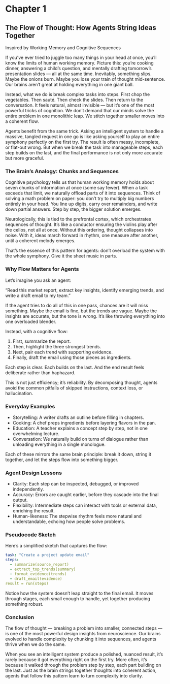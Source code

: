 # Chapter 1

## The Flow of Thought: How Agents String Ideas Together

Inspired by Working Memory and Cognitive Sequences

If you’ve ever tried to juggle too many things in your head at once, you’ll know the limits of human working memory. Picture this: you’re cooking dinner, answering a child’s question, and mentally drafting tomorrow’s presentation slides — all at the same time. Inevitably, something slips. Maybe the onions burn. Maybe you lose your train of thought mid-sentence. Our brains aren’t great at holding everything in one giant ball.

Instead, what we do is break complex tasks into steps. First chop the vegetables. Then sauté. Then check the slides. Then return to the conversation. It feels natural, almost invisible — but it’s one of the most powerful tricks of cognition. We don’t demand that our minds solve the entire problem in one monolithic leap. We stitch together smaller moves into a coherent flow.

Agents benefit from the same trick. Asking an intelligent system to handle a massive, tangled request in one go is like asking yourself to play an entire symphony perfectly on the first try. The result is often messy, incomplete, or flat-out wrong. But when we break the task into manageable steps, each step builds on the last, and the final performance is not only more accurate but more graceful.

### The Brain’s Analogy: Chunks and Sequences

Cognitive psychology tells us that human working memory holds about seven chunks of information at once (some say fewer). When a task exceeds that limit, we naturally offload parts of it into sequences. Think of solving a math problem on paper: you don’t try to multiply big numbers entirely in your head. You line up digits, carry over remainders, and write down partial answers. Step by step, the bigger solution emerges.

Neurologically, this is tied to the prefrontal cortex, which orchestrates sequences of thought. It’s like a conductor ensuring the violins play after the cellos, not all at once. Without this ordering, thought collapses into noise. With it, ideas march forward in rhythm, one measure after another, until a coherent melody emerges.

That’s the essence of this pattern for agents: don’t overload the system with the whole symphony. Give it the sheet music in parts.

### Why Flow Matters for Agents

Let’s imagine you ask an agent:

“Read this market report, extract key insights, identify emerging trends, and write a draft email to my team.”

If the agent tries to do all of this in one pass, chances are it will miss something. Maybe the email is fine, but the trends are vague. Maybe the insights are accurate, but the tone is wrong. It’s like throwing everything into one overloaded blender.

Instead, with a cognitive flow:

1. First, summarize the report.
2. Then, highlight the three strongest trends.
3. Next, pair each trend with supporting evidence.
4. Finally, draft the email using those pieces as ingredients.

Each step is clear. Each builds on the last. And the end result feels deliberate rather than haphazard.

This is not just efficiency; it’s reliability. By decomposing thought, agents avoid the common pitfalls of skipped instructions, context loss, or hallucination.

### Everyday Examples

- Storytelling: A writer drafts an outline before filling in chapters.
- Cooking: A chef preps ingredients before layering flavors in the pan.
- Education: A teacher explains a concept step by step, not in one overwhelming lecture.
- Conversation: We naturally build on turns of dialogue rather than unloading everything in a single monologue.

Each of these mirrors the same brain principle: break it down, string it together, and let the steps flow into something bigger.

### Agent Design Lessons

- Clarity: Each step can be inspected, debugged, or improved independently.
- Accuracy: Errors are caught earlier, before they cascade into the final output.
- Flexibility: Intermediate steps can interact with tools or external data, enriching the result.
- Human-likeness: The stepwise rhythm feels more natural and understandable, echoing how people solve problems.

### Pseudocode Sketch

Here’s a simplified sketch that captures the flow:

```yaml
task: "Create a project update email"
steps:
  - summarize(source_report)
  - extract_top_trends(summary)
  - format_evidence(trends)
  - draft_email(evidence)
result = run(steps)
```

Notice how the system doesn’t leap straight to the final email. It moves through stages, each small enough to handle, yet together producing something robust.

### Conclusion

The flow of thought — breaking a problem into smaller, connected steps — is one of the most powerful design insights from neuroscience. Our brains evolved to handle complexity by chunking it into sequences, and agents thrive when we do the same.

When you see an intelligent system produce a polished, nuanced result, it’s rarely because it got everything right on the first try. More often, it’s because it walked through the problem step by step, each part building on the last. Just as the brain strings together thoughts into coherent action, agents that follow this pattern learn to turn complexity into clarity.

